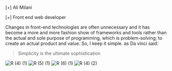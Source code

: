 [+] Ali Milani

[+] Front end web developer


Changes in front-end technologies are often unnecessary and it has become a more and more fashion show of frameworks and tools rather than the actual and sole purpose of programming, which is problem-solving; to create an actual product and value.
So, I keep it simple. as Da vinci said:

> Simplicity is the ultimate sophistication


 
![R (4) (1)](https://github.com/Ali-Milani-13/Ali-Milani-13/assets/101967444/1ded93e5-a48c-4ae6-a786-2a2333dbe78d)  ![R (5) (1)](https://github.com/Ali-Milani-13/Ali-Milani-13/assets/101967444/7ec268d6-c237-46b3-a493-42d34fb410fe)
![R (6) (1)](https://github.com/Ali-Milani-13/Ali-Milani-13/assets/101967444/9ab17a65-e51c-4f5e-b8d7-cd46a1707386) ![R (4) (2)](https://github.com/Ali-Milani-13/Ali-Milani-13/assets/101967444/c3c3f1c8-fb3a-4279-a5a0-d27d7e5c68ce)


